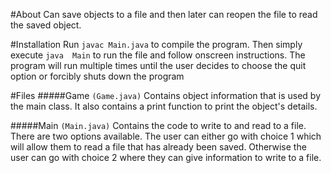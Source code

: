 #About
Can save objects to a file and then later can reopen the file to read the saved object.

#Installation
Run `javac Main.java` to compile the program. Then simply execute `java 
Main` to run the file and follow onscreen instructions. The program will run 
multiple times until the user decides to choose the quit option or forcibly
shuts down the program

#Files
#####Game `(Game.java)`
Contains object information that is used by the main class. It also 
contains a print function to print the object's details. 

#####Main `(Main.java)`
Contains the code to write to and read to a file. There are two options 
available. The user can either go with choice 1 which will allow them to 
read a file that has already been saved. Otherwise the user can go with 
choice 2 where they can give information to write to a file. 
